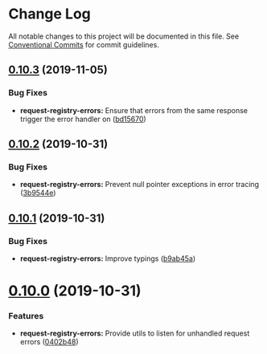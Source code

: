 # Change Log

All notable changes to this project will be documented in this file.
See [Conventional Commits](https://conventionalcommits.org) for commit guidelines.

## [0.10.3](https://github.com/namics/request-registry/compare/v0.10.2...v0.10.3) (2019-11-05)


### Bug Fixes

* **request-registry-errors:** Ensure that errors from the same response trigger the error handler on ([bd15670](https://github.com/namics/request-registry/commit/bd15670))





## [0.10.2](https://github.com/namics/request-registry/compare/v0.10.1...v0.10.2) (2019-10-31)


### Bug Fixes

* **request-registry-errors:** Prevent null pointer exceptions in error tracing ([3b9544e](https://github.com/namics/request-registry/commit/3b9544e))





## [0.10.1](https://github.com/namics/request-registry/compare/v0.10.0...v0.10.1) (2019-10-31)


### Bug Fixes

* **request-registry-errors:** Improve typings ([b9ab45a](https://github.com/namics/request-registry/commit/b9ab45a))





# [0.10.0](https://github.com/namics/request-registry/compare/v0.9.2...v0.10.0) (2019-10-31)


### Features

* **request-registry-errors:** Provide utils to listen for unhandled request errors ([0402b48](https://github.com/namics/request-registry/commit/0402b48))

